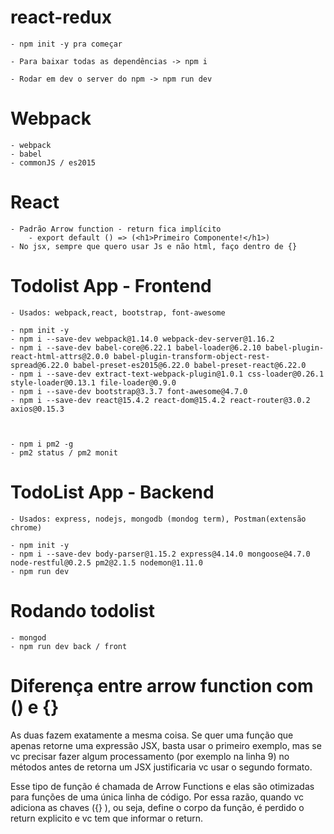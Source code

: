 # react-redux


	- npm init -y pra começar

	- Para baixar todas as dependências -> npm i

	- Rodar em dev o server do npm -> npm run dev




# Webpack

	- webpack
	- babel
	- commonJS / es2015

# React

	- Padrão Arrow function - return fica implícito
		- export default () => (<h1>Primeiro Componente!</h1>)
	- No jsx, sempre que quero usar Js e não html, faço dentro de {}


# Todolist App - Frontend
	- Usados: webpack,react, bootstrap, font-awesome
	
	- npm init -y
	- npm i --save-dev webpack@1.14.0 webpack-dev-server@1.16.2
	- npm i --save-dev babel-core@6.22.1 babel-loader@6.2.10 babel-plugin-react-html-attrs@2.0.0 babel-plugin-transform-object-rest-spread@6.22.0 babel-preset-es2015@6.22.0 babel-preset-react@6.22.0
	- npm i --save-dev extract-text-webpack-plugin@1.0.1 css-loader@0.26.1 style-loader@0.13.1 file-loader@0.9.0
	- npm i --save-dev bootstrap@3.3.7 font-awesome@4.7.0
	- npm i --save-dev react@15.4.2 react-dom@15.4.2 react-router@3.0.2 axios@0.15.3



	- npm i pm2 -g
	- pm2 status / pm2 monit


# TodoList App - Backend
	- Usados: express, nodejs, mongodb (mondog term), Postman(extensão chrome)
	
	- npm init -y
	- npm i --save-dev body-parser@1.15.2 express@4.14.0 mongoose@4.7.0 node-restful@0.2.5 pm2@2.1.5 nodemon@1.11.0
	- npm run dev


# Rodando todolist
	- mongod
	- npm run dev back / front



# Diferença entre arrow function com () e {}

As duas fazem exatamente a mesma coisa. Se quer uma função que apenas retorne uma expressão JSX, basta usar o primeiro exemplo, mas se vc precisar fazer algum processamento (por exemplo na linha 9) no métodos antes de retorna um JSX justificaria vc usar o segundo formato.

Esse tipo de função é chamada de Arrow Functions e elas são otimizadas para funções de uma única linha de código. Por essa razão, quando vc adiciona as chaves ({} ), ou seja, define o corpo da função, é perdido o return explicito e vc tem que informar o return.